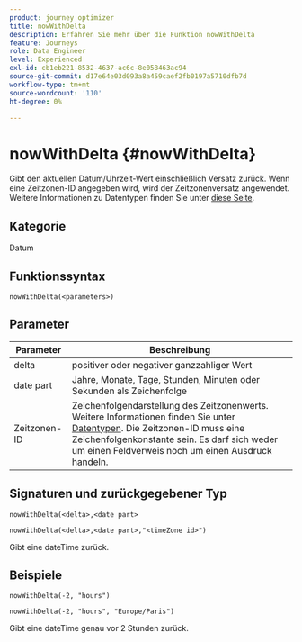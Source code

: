 ```yaml
---
product: journey optimizer
title: nowWithDelta
description: Erfahren Sie mehr über die Funktion nowWithDelta
feature: Journeys
role: Data Engineer
level: Experienced
exl-id: cb1eb221-8532-4637-ac6c-8e058463ac94
source-git-commit: d17e64e03d093a8a459caef2fb0197a5710dfb7d
workflow-type: tm+mt
source-wordcount: '110'
ht-degree: 0%

---
```


# nowWithDelta {#nowWithDelta}

Gibt den aktuellen Datum/Uhrzeit-Wert einschließlich Versatz zurück. Wenn eine Zeitzonen-ID angegeben wird, wird der Zeitzonenversatz angewendet. Weitere Informationen zu Datentypen finden Sie unter [diese Seite](../expression/data-types.md).

## Kategorie

Datum

## Funktionssyntax

`nowWithDelta(<parameters>)`

## Parameter

| Parameter | Beschreibung |
|--- |--- |
| delta | positiver oder negativer ganzzahliger Wert |
| date part | Jahre, Monate, Tage, Stunden, Minuten oder Sekunden als Zeichenfolge |
| Zeitzonen-ID | Zeichenfolgendarstellung des Zeitzonenwerts. Weitere Informationen finden Sie unter [Datentypen](../expression/data-types.md). Die Zeitzonen-ID muss eine Zeichenfolgenkonstante sein. Es darf sich weder um einen Feldverweis noch um einen Ausdruck handeln. |

## Signaturen und zurückgegebener Typ

`nowWithDelta(<delta>,<date part>`

`nowWithDelta(<delta>,<date part>,"<timeZone id>")`

Gibt eine dateTime zurück.

## Beispiele

`nowWithDelta(-2, "hours")`

`nowWithDelta(-2, "hours", "Europe/Paris")`

Gibt eine dateTime genau vor 2 Stunden zurück.

